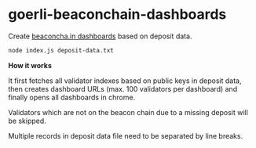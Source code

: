 # goerli-beaconchain-dashboards

Create [beaconcha.in dashboards](https://goerli.beaconcha.in/dashboard) based on deposit data.

```sh
node index.js deposit-data.txt
```

**How it works**

It first fetches all validator indexes based on public keys in deposit data, then creates dashboard URLs (max. 100 validators per dashboard)
and finally opens all dashboards in chrome.

Validators which are not on the beacon chain due to a missing deposit will be skipped.

Multiple records in deposit data file need to be separated by line breaks.
